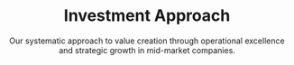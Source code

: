 ---
layout: investment-approach
permalink: /investment-approach
title: Investment Approach
meta-title: Investment Approach - Amalgam Capital Value Creation
description: Our systematic approach to value creation through operational excellence and strategic growth
lineone: "Investment "
linetwo: "Approach"
subtitle: "Our systematic approach to value creation through operational excellence and strategic growth in mid-market companies."

target_companies:
  revenue: "$25–250M"
  ebitda: "$5–30M"

situations:
  - title: "Founder/family transitions"
    description: "seeking legacy preservation"
    icon: fa-family
  - title: "Carve-outs"
    description: "of non-core divisions"
    icon: fa-object-ungroup
  - title: "Companies with untapped growth potential"
    description: "needing strategic guidance"
    icon: fa-arrow-up-right-dots
  - title: "Asset-heavy, service-intensive"
    description: "business models"
    icon: fa-hand-fist
  - title: "Operationally-challenged businesses"
    description: "requiring hands-on support"
    icon: fa-users-gear
  - title: "Technology implementation"
    description: "opportunities"
    icon: fa-computer

industries:
  title: "Industries in Focus"
  description: "Industrial services, manufacturing, distribution, healthcare services, and tech-enabled B2B operations. Our expertise spans multiple sectors, but we're particularly drawn to businesses with complex operational requirements where our experience can drive meaningful improvement."

playbook:
  title: "The Amalgam Playbook: Creating Measurable Value"
  subtitle: "Our approach to value creation is systematic and proven, leveraging SLKone's data-driven methodologies to identify and execute operational improvements:"
  phases:
    - phase: 1
      title: "Operational Assessment & Strategy"
      description: "We comprehensively review operations, market position, and growth opportunities. Using SLKone's proprietary frameworks, we analyze:"
      items:
        - "Supply chain and production flows"
        - "Product mix and customer profitability"
        - "Sales effectiveness and pricing strategies"
        - "Organizational structure and talent gaps"
        - "Cash flow cycles and working capital optimization"
      conclusion: "This assessment forms the foundation of a 100-day plan and long-term value creation roadmap."
    - phase: 2
      title: "Execution with Impact"
      description: "Our team doesn't just recommend changes – we implement them alongside management, focusing on high-impact areas like:"
      examples:
        - title: "Supply Chain Redesign"
          description: "At an electrification manufacturer, we reduced lead times by 30-50% and improved gross margins by 1% through optimized sourcing lanes and SIOP process improvements"
        - title: "Manufacturing Efficiency"
          description: "For a $75M plastics packager, we reconfigured shop-floor layouts and rationalized low-margin SKUs, delivering a 20%+ profitability improvement"
        - title: "Long-term Strategy Enablement"
          description: "For a $100M healthcare organization, developed and supported the implementation of a roadmap, including organic and inorganic (acquisitions) doubling of the business"
        - title: "Strategic Repositioning"
          description: "Our work with a $150M pharmaceutical division identified a 50% EBITDA upside through cost modeling and site consolidation"
    - phase: 3
      title: "Sustainable Growth"
      description: "With a stabilized operational foundation, we focus on accelerating growth through:"
      items:
        - "Strategic add-on acquisitions (as demonstrated with MechanAir)"
        - "Technology modernization and digital transformation"
        - "New market entry and customer diversification"
        - "Talent development and incentive alignment"
      conclusion: "Throughout this process, we maintain the unique culture and customer relationships that made the business successful in the first place."

seller_process:
  title: "Seller-Friendly Process"
  features:
    - title: "Direct Partner Access"
      icon: "fa-handshake"
      description: "Deal directly with our partners from day one, not junior associates"
    - title: "Efficient Timeline"
      icon: "fa-clock"
      description: "From first meeting to LOI in under 30 days, closing typically within 10 weeks"
    - title: "Flexible Structures"
      icon: "fa-puzzle-piece"
      description: "Options for complete exits or retained equity, management continuity, and earnouts designed around your personal and professional goals"
    - title: "Legacy Preservation"
      icon: "fa-shield-heart"
      description: "Regional brands and company identity maintained where valuable, as demonstrated with our MechanAir portfolio companies"
--- 